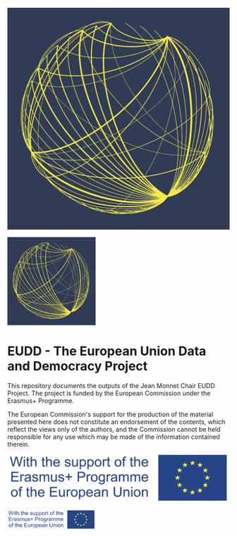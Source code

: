 ![EUDD_logo](Images/logo_EU.png)

<img src="Images/logo_EU.png" width="200">

# EUDD - The European Union Data and Democracy Project

This repository documents the outputs of the Jean Monnet Chair EUDD Project. The project is funded by the European Commission under the Erasmus+ Programme.

The European Commission's support for the production of the material presented here does not constitute an endorsement of the contents, which reflect the views only of the authors, and the Commission cannot be held responsible for any use which may be made of the information contained therein.

![EU_funding](Images/logosbeneficaireserasmusleft_withthesupport-01_0.jpg)

<img src="Images/logosbeneficaireserasmusleft_withthesupport-01_0.jpg" width="200">